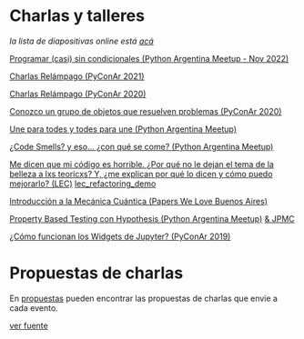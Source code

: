 # Charlas y talleres

*la lista de diapositivas online está [acá](http://slides.saxa.xyz)*

[Programar (casi) sin condicionales (Python Argentina Meetup - Nov 2022)](./presentaciones/pyar_sincondicionales/)

[Charlas Relámpago (PyConAr 2021)](./presentaciones/pyconar_2021/)

[Charlas Relámpago (PyConAr 2020)](https://github.com/akielbowicz/presentations/tree/pyconar_2020_charlas_relampago)

[Conozco un grupo de objetos que resuelven problemas (PyConAr 2020)](./presentaciones/pyconar_2020/)

[Une para todes y todes para une (Python Argentina Meetup)](./presentaciones/pyar_pairprogramming/)

[¿Code Smells? y eso... ¿con qué se come? (Python Argentina Meetup)](./presentaciones/pyar_codesmells/)

[Me dicen que mi código es horrible. ¿Por qué no le dejan el tema de la belleza a lxs teoricxs? Y, ¿me explican por qué lo dicen y cómo puedo mejorarlo? (LEC)](./presentaciones/lec_journal_club/)
[lec_refactoring_demo](https://github.com/akielbowicz/presentations/tree/lec_refactoring_demo)

[Introducción a la Mecánica Cuántica (Papers We Love Buenos Aires)](./presentaciones/pwl_mecanica_cuantica/)

[Property Based Testing con Hypothesis (Python Argentina Meetup)](./presentaciones/pyar_hypotesis/) [& JPMC](./presentaciones/jpmc_hypothesis/)

[¿Cómo funcionan los Widgets de Jupyter? (PyConAr 2019)](./presentaciones/pyconar_2019/)


# Propuestas de charlas

En [propuestas](./propuestas/) pueden encontrar las propuestas de charlas que envie a cada evento.



[ver fuente](https://github.com/akielbowicz/presentations)
